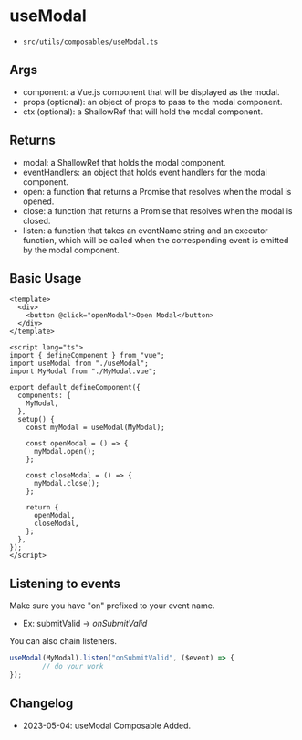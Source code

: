 # useModal
- `src/utils/composables/useModal.ts`

## Args

- component: a Vue.js component that will be displayed as the modal.
- props (optional): an object of props to pass to the modal component.
- ctx (optional): a ShallowRef that will hold the modal component.

## Returns

- modal: a ShallowRef that holds the modal component.
- eventHandlers: an object that holds event handlers for the modal component.
- open: a function that returns a Promise that resolves when the modal is opened.
- close: a function that returns a Promise that resolves when the modal is closed.
- listen: a function that takes an eventName string and an executor function, which will be called when the corresponding event is emitted by the modal component.

## Basic Usage

```vue
<template>
  <div>
    <button @click="openModal">Open Modal</button>
  </div>
</template>

<script lang="ts">
import { defineComponent } from "vue";
import useModal from "./useModal";
import MyModal from "./MyModal.vue";

export default defineComponent({
  components: {
    MyModal,
  },
  setup() {
    const myModal = useModal(MyModal);

    const openModal = () => {
      myModal.open();
    };

    const closeModal = () => {
      myModal.close();
    };

    return {
      openModal,
      closeModal,
    };
  },
});
</script>
```

## Listening to events

Make sure you have "on" prefixed to your event name.
- Ex: submitValid -> *onSubmitValid*

You can also chain listeners.

```ts
useModal(MyModal).listen("onSubmitValid", ($event) => {
        // do your work
});
```

## Changelog
- 2023-05-04: useModal Composable Added.
